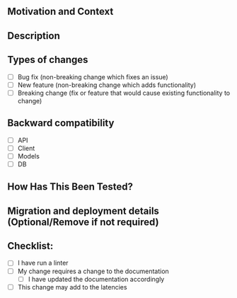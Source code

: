 <!--- Provide a general summary of your changes in the Title above -->

## Motivation and Context
<!--- Why is this change required? What problem does it solve? Link to PRD, TRD?-->
<!--- If it fixes an open issue, please link to the issue here. Add the Linear issue number. -->

## Description
<!--- Describe your changes in detail. What all is affected? -->

## Types of changes
<!--- What types of changes does your code introduce? Put an `x` in all the boxes that apply: -->
- [ ] Bug fix (non-breaking change which fixes an issue)
- [ ] New feature (non-breaking change which adds functionality)
- [ ] Breaking change (fix or feature that would cause existing functionality to change)

## Backward compatibility
<!--- Does it affects existing client? Have you checked your dependent systems?  -->
- [ ] API
- [ ] Client
- [ ] Models
- [ ] DB

## How Has This Been Tested?
<!-- Have unit tests been added for the extra functionality introduced? -->
<!-- Did existing tests have to be modified to support new behavior? -->

## Migration and deployment details (Optional/Remove if not required)
<!-- 
Does this PR need additional steps during deployment strategy, 
for eg: do you need to:
 a) run migrations
 b) back-fill older data
 c) do a canary deployment 
 d) test out on next env 
 e) deploy upstream systems first 
-->

## Checklist:
<!--- Go over all the following points, and put an `x` in all the boxes that apply. -->
<!--- If you're unsure about any of these, don't hesitate to ask. We're here to help! -->
- [ ] I have run a linter
- [ ] My change requires a change to the documentation
    - [ ] I have updated the documentation accordingly
- [ ] This change may add to the latencies
